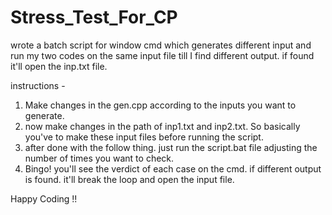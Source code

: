 # Stress_Test_For_CP
wrote a batch script for window cmd which generates different input and run my two codes on the same input file till I find different output. if found it'll open the inp.txt file.


instructions - 

1. Make changes in the gen.cpp according to the inputs you want to generate.
2. now make changes in the path of inp1.txt and inp2.txt. So basically you've to make these input files before running the script.
3. after done with the follow thing. just run the script.bat file adjusting the number of times you want to check.
4. Bingo! you'll see the verdict of each case on the cmd. if different output is found. it'll break the loop and open the input file.

Happy Coding !!
